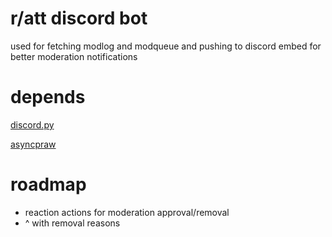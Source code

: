 # r/att discord bot

used for fetching modlog and modqueue and pushing to discord embed for better moderation notifications

# depends
[discord.py](https://discordpy.readthedocs.io/en/stable/)

[asyncpraw](https://asyncpraw.readthedocs.io/en/stable/)

# roadmap
* reaction actions for moderation approval/removal
* ^ with removal reasons
